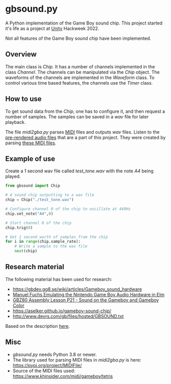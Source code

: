 # gbsound.py
A Python implementation of the Game Boy sound chip. This project started it's life
as a project at [Unity](https://unity.com/) Hackweek 2022.

Not all features of the Game Boy sound chip have been implemented.

## Overview

The main class is _Chip_. It has a number of channels implemented in the class _Channel_.
The channels can be manipulated via the _Chip_ object. The waveforms of the channels
are implemented in the _Waveform_ class. To control various time based features, the
channels use the _Timer_ class.

## How to use
To get sound data from the _Chip_, one has to configure it, and then request a number of samples.
The samples can be saved in a _wav_ file for later playback.

The file _midi2gba.py_ parses [MIDI](https://en.wikipedia.org/wiki/MIDI) files and outputs _wav_ files.
Listen to the [pre-rendered audio files](https://github.com/tobiasbp/gbsound/tree/main/sounds) that are
a part of this project.
They were created by parsing [these MIDI files](https://github.com/tobiasbp/gbsound/tree/main/midi).

## Example of use
Create a 1 second wav file called _test_tone.wav_ with the note _A4_ being played.
```python
from gbsound import Chip

# A sound chip outputting to a wav file
chip = Chip("./test_tone.wav")

# Configure channel 0 of the chip to oscillate at 440Hz
chip.set_note("A4",0)

# Start channel 0 of the chip
chip.trig(0)

# Get 1 second worth of samples from the chip
for i in range(chip.sample_rate):
    # Write a sample to the wav file
    next(chip)
```

## Research material
The following material has been used for research:  

* https://gbdev.gg8.se/wiki/articles/Gameboy_sound_hardware
* [Manuel Fuchs Emulating the Nintendo Game Boy Audio Hardware in Elm](https://www.youtube.com/watch?v=a52p6ji1WZs)
* [GBZ80 Assembly Lesson P21 - Sound on the Gameboy and Gameboy Color](https://www.youtube.com/watch?v=LCPLGkYJk5M)
* https://aselker.github.io/gameboy-sound-chip/
* http://www.devrs.com/gb/files/hosted/GBSOUND.txt

Based on the description [here]().

## Misc
* _gbsound.py_ needs Python 3.8 or newer.
* The library used for parsing MIDI files in _midi2gba.py_ is here: https://pypi.org/project/MIDIFile/
* Source of the MIDI files used: https://www.khinsider.com/midi/gameboy/tetris